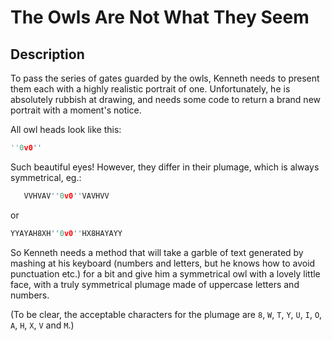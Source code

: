 # The Owls Are Not What They Seem

## Description

To pass the series of gates guarded by the owls, Kenneth needs to present them each with a highly realistic portrait of one. Unfortunately, he is absolutely rubbish at drawing, and needs some code to return a brand new portrait with a moment's notice.

All owl heads look like this:

```python
''0v0''
```

Such beautiful eyes! However, they differ in their plumage, which is always symmetrical, eg.:

```python
   VVHVAV''0v0''VAVHVV
```

or

```python
YYAYAH8XH''0v0''HX8HAYAYY
```

So Kenneth needs a method that will take a garble of text generated by mashing at his keyboard (numbers and letters, but he knows how to avoid punctuation etc.) for a bit and give him a symmetrical owl with a lovely little face, with a truly symmetrical plumage made of uppercase letters and numbers.

(To be clear, the acceptable characters for the plumage are `8`, `W`, `T`, `Y`, `U`, `I`, `O`, `A`, `H`, `X`, `V` and `M`.)
